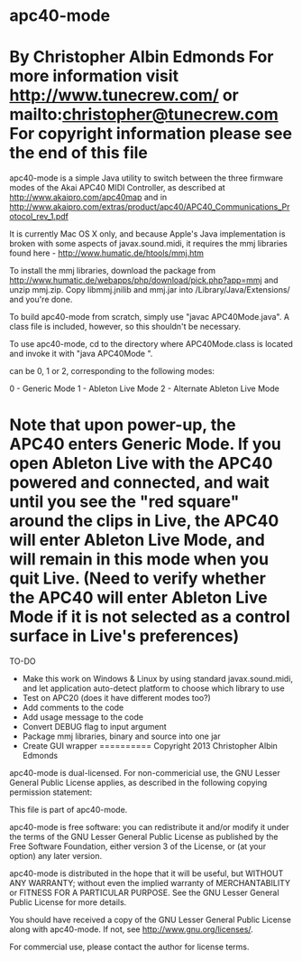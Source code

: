 apc40-mode
==========
By Christopher Albin Edmonds
For more information visit http://www.tunecrew.com/ or mailto:christopher@tunecrew.com
For copyright information please see the end of this file
==========
apc40-mode is a simple Java utility to switch between the three firmware modes of the Akai APC40 MIDI Controller, as described at http://www.akaipro.com/apc40map and in http://www.akaipro.com/extras/product/apc40/APC40_Communications_Protocol_rev_1.pdf

It is currently Mac OS X only, and because Apple's Java implementation is broken with some aspects of javax.sound.midi, it requires the mmj libraries found here - http://www.humatic.de/htools/mmj.htm

To install the mmj libraries, download the package from http://www.humatic.de/webapps/php/download/pick.php?app=mmj and unzip mmj.zip. Copy libmmj.jnilib and mmj.jar into /Library/Java/Extensions/ and you're done.

To build apc40-mode from scratch, simply use "javac APC40Mode.java". A class file is included, however, so this shouldn't be necessary.

To use apc40-mode, cd to the directory where APC40Mode.class is located and invoke it with "java APC40Mode <mode>".

<mode> can be 0, 1 or 2, corresponding to the following modes:

0 - Generic Mode
1 - Ableton Live Mode
2 - Alternate Ableton Live Mode

Note that upon power-up, the APC40 enters Generic Mode. If you open Ableton Live with the APC40 powered and connected, and wait until you see the "red square" around the clips in Live, the APC40 will enter Ableton Live Mode, and will remain in this mode when you quit Live. (Need to verify whether the APC40 will enter Ableton Live Mode if it is not selected as a control surface in Live's preferences)
==========
TO-DO

- Make this work on Windows & Linux by using standard javax.sound.midi, and let application auto-detect platform to choose which library to use
- Test on APC20 (does it have different modes too?)
- Add comments to the code
- Add usage message to the code
- Convert DEBUG flag to input argument
- Package mmj libraries, binary and source into one jar
- Create GUI wrapper
==========
Copyright 2013 Christopher Albin Edmonds

apc40-mode is dual-licensed. For non-commericial use, the GNU Lesser General
Public License applies, as described in the following copying permission statement:

This file is part of apc40-mode.

apc40-mode is free software: you can redistribute it and/or modify
it under the terms of the GNU Lesser General Public License as published by
the Free Software Foundation, either version 3 of the License, or
(at your option) any later version.

apc40-mode is distributed in the hope that it will be useful,
but WITHOUT ANY WARRANTY; without even the implied warranty of
MERCHANTABILITY or FITNESS FOR A PARTICULAR PURPOSE.  See the
GNU Lesser General Public License for more details.

You should have received a copy of the GNU Lesser General Public License
along with apc40-mode.  If not, see <http://www.gnu.org/licenses/>.

For commercial use, please contact the author for license terms.
